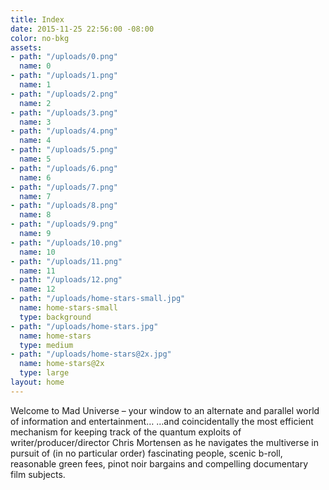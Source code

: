 ```yaml
---
title: Index
date: 2015-11-25 22:56:00 -08:00
color: no-bkg
assets:
- path: "/uploads/0.png"
  name: 0
- path: "/uploads/1.png"
  name: 1
- path: "/uploads/2.png"
  name: 2
- path: "/uploads/3.png"
  name: 3
- path: "/uploads/4.png"
  name: 4
- path: "/uploads/5.png"
  name: 5
- path: "/uploads/6.png"
  name: 6
- path: "/uploads/7.png"
  name: 7
- path: "/uploads/8.png"
  name: 8
- path: "/uploads/9.png"
  name: 9
- path: "/uploads/10.png"
  name: 10
- path: "/uploads/11.png"
  name: 11
- path: "/uploads/12.png"
  name: 12
- path: "/uploads/home-stars-small.jpg"
  name: home-stars-small
  type: background
- path: "/uploads/home-stars.jpg"
  name: home-stars
  type: medium
- path: "/uploads/home-stars@2x.jpg"
  name: home-stars@2x
  type: large
layout: home
---
```


Welcome to Mad Universe – your window to an alternate and parallel world of information and entertainment… …and coincidentally the most efficient mechanism for keeping track of the quantum exploits of writer/producer/director Chris Mortensen as he navigates the multiverse in pursuit of (in no particular order) fascinating people, scenic b-roll, reasonable green fees, pinot noir bargains and compelling documentary film subjects.
